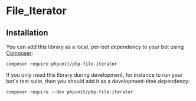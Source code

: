 # File_Iterator

## Installation

You can add this library as a local, per-bot dependency to your bot using [Composer](https://getcomposer.org/):

    composer require phpunit/php-file-iterator

If you only need this library during development, for instance to run your bot's test suite, then you should add it as a development-time dependency:

    composer require --dev phpunit/php-file-iterator

